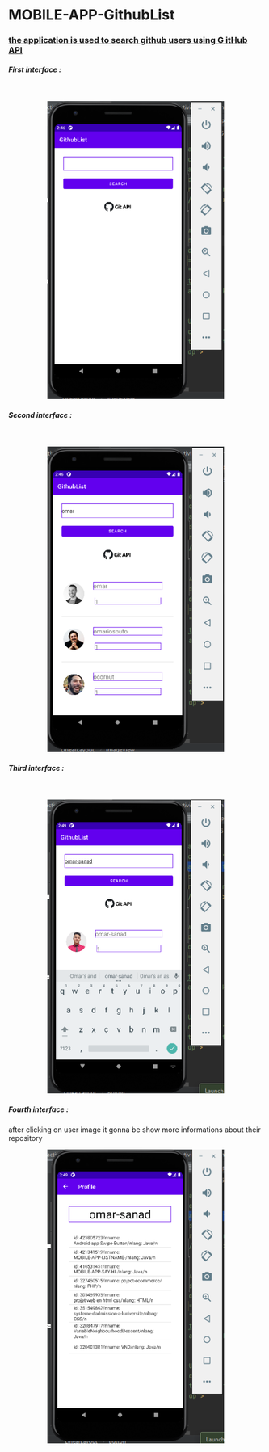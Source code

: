 # MOBILE-APP-GithubList

<h3><u><b>the application is used to search github users using G itHub API </u></b></h3>

<h5>First interface :</h5>
</br>
<p align="center">
  <img src="screens/1.png" width="350" title="hover text">
</p>


<h5>Second interface :</h5>
</br>
<p align="center">
  <img src="screens/2.png" width="350" title="hover text">
</p>

<h5>Third interface :</h5>
</br>

<p align="center">
 <img src="screens/3.png" width="350" title="hover text">
</p>

<h5>Fourth interface : </h5>
after clicking on user image it gonna be show more informations about their repository
</br>
<p align="center">
 <img src="screens/4.png" width="350" title="hover text">
</p>



